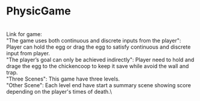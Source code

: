 # PhysicGame
\
Link for game: \
"The game uses both continuous and discrete inputs from the player": Player can hold the egg or drag the egg to satisfy continuous and discrete input from player.\
"The player’s goal can only be achieved indirectly": Player need to hold and drage the egg to the chickencoop to keep it save while avoid the wall and trap.\
"Three Scenes": This game have three levels.\
"Other Scene": Each level end have start a summary scene showing score depending on the player's times of death.\

